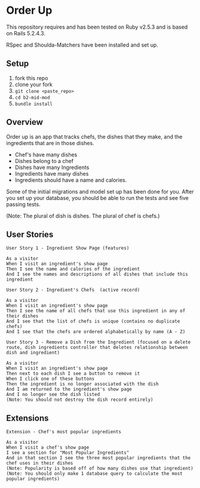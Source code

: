 # Order Up

This repository requires and has been tested on Ruby v2.5.3 and is based on Rails 5.2.4.3.

RSpec and Shoulda-Matchers have been installed and set up.

## Setup

1. fork this repo
2. clone your fork
3. `git clone <paste_repo>`
4. `cd b2-mid-mod`
5. `bundle install`


## Overview

Order up is an app that tracks chefs, the dishes that they make, and the ingredients that are in those dishes.

* Chef's have many dishes
* Dishes belong to a chef
* Dishes have many Ingredients
* Ingredients have many dishes
* Ingredients should have a name and calories.

Some of the initial migrations and model set up has been done for you. After you set up your database, you should be able to run the tests and see five passing tests.

(Note: The plural of dish is dishes. The plural of chef is chefs.)

## User Stories

```
User Story 1 - Ingredient Show Page (features)

As a visitor
When I visit an ingredient's show page
Then I see the name and calories of the ingredient
And I see the names and descriptions of all dishes that include this ingredient
```

```
User Story 2 - Ingredient's Chefs  (active record)

As a visitor
When I visit an ingredient's show page
Then I see the name of all chefs that use this ingredient in any of their dishes
And I see that the list of chefs is unique (contains no duplicate chefs)
And I see that the chefs are ordered alphabetically by name (A - Z)
```

```
User Story 3 - Remove a Dish from the Ingredient (focused on a delete route, dish ingredients controller that deletes relationship between dish and ingredient)

As a visitor
When I visit an ingredient's show page
Then next to each dish I see a button to remove it
When I click one of these buttons
Then the ingredient is no longer associated with the dish
And I am returned to the ingredient's show page
And I no longer see the dish listed 
(Note: You should not destroy the dish record entirely)
```


## Extensions

```
Extension - Chef's most popular ingredients

As a visitor
When I visit a chef's show page
I see a section for "Most Popular Ingredients"
And in that section I see the three most popular ingredients that the chef uses in their dishes
(Note: Popularity is based off of how many dishes use that ingredient)
(Note: You should only make 1 database query to calculate the most popular ingredients)
```

